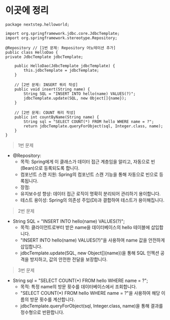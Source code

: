 # 이곳에 정리

```
package nextstep.helloworld;

import org.springframework.jdbc.core.JdbcTemplate;
import org.springframework.stereotype.Repository;

@Repository // [1번 문제: Repository 어노테이션 추가]
public class HelloDao {
private JdbcTemplate jdbcTemplate;

    public HelloDao(JdbcTemplate jdbcTemplate) {
        this.jdbcTemplate = jdbcTemplate;
    }

    // [2번 문제: INSERT 쿼리 작성]
    public void insert(String name) {
        String SQL = "INSERT INTO hello(name) VALUES(?)";
        jdbcTemplate.update(SQL, new Object[]{name});
    }

    // [2번 문제: COUNT 쿼리 작성]
    public int countByName(String name) {
        String sql = "SELECT COUNT(*) FROM hello WHERE name = ?";
        return jdbcTemplate.queryForObject(sql, Integer.class, name);
    }
}
```

> 1번 문제
- @Repository:
  -  목적: Spring에게 이 클래스가 데이터 접근 계층임을 알리고, 자동으로 빈(Bean)으로 등록되도록 합니다.
  -  컴포넌트 스캔 지원: Spring의 컴포넌트 스캔 기능을 통해 자동으로 빈으로 등록됩니다.
  -  장점:
    -  유지보수성 향상: 데이터 접근 로직이 명확히 분리되어 관리하기 용이합니다.
    -  테스트 용이성: Spring의 의존성 주입(DI)과 결합하여 테스트가 용이해집니다.
> 2번 문제
- String SQL = "INSERT INTO hello(name) VALUES(?)";
  -  목적: 클라이언트로부터 받은 name을 데이터베이스의 hello 테이블에 삽입합니다.
  -  "INSERT INTO hello(name) VALUES(?)"을 사용하여 name 값을 안전하게 삽입합니다.
  -  jdbcTemplate.update(SQL, new Object[]{name})을 통해 SQL 인젝션 공격을 방지하고, 값의 안전한 전달을 보장합니다.
> 3번 문제
- String sql = "SELECT COUNT(*) FROM hello WHERE name = ?";
  - 목적: 특정 name의 방문 횟수를 데이터베이스에서 조회합니다.
  - "SELECT COUNT(*) FROM hello WHERE name = ?"을 사용하여 해당 이름의 방문 횟수를 계산합니다.
  - jdbcTemplate.queryForObject(sql, Integer.class, name)을 통해 결과를 정수형으로 반환합니다. 

